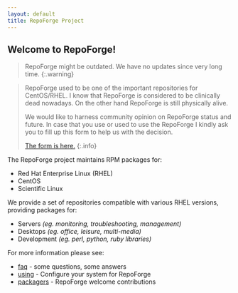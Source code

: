 ```yaml
---
layout: default
title: RepoForge Project
---
```


## Welcome to RepoForge! ##

> RepoForge might be outdated. We have no updates since very long time.
{:.warning}

> RepoForge used to be one of the important repositories for CentOS/RHEL. I know that RepoForge is considered to be clinically dead nowadays. On the other hand RepoForge is still physically alive.
>
> We would like to harness community opinion on RepoForge status and future. In case that you use or used to use the RepoForge I kindly ask you to fill up this form to help us with the decision.
>
>  [The form is here.](https://goo.gl/forms/4SLFnD16K4yJeitt2)
{:.info}

The RepoForge project maintains RPM packages for:
* Red Hat Enterprise Linux (RHEL)
* CentOS
* Scientific Linux

We provide a set of repositories compatible with various RHEL versions, providing packages for:
 - Servers _(eg. monitoring, troubleshooting, management)_
 - Desktops _(eg. office, leisure, multi-media)_
 - Development _(eg. perl, python, ruby libraries)_

For more information please see:

* [faq](/faq "repoforge faq") - some questions, some answers
* [using](/use "install repoforge") - Configure your system for RepoForge
* [packagers](/package "contribute packages to repoforge") -  RepoForge welcome contributions

